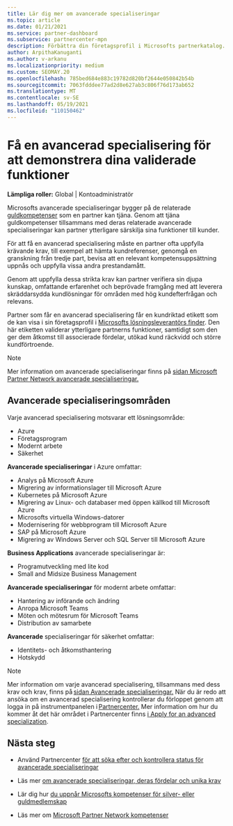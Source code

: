 ```yaml
---
title: Lär dig mer om avancerade specialiseringar
ms.topic: article
ms.date: 01/21/2021
ms.service: partner-dashboard
ms.subservice: partnercenter-mpn
description: Förbättra din företagsprofil i Microsofts partnerkatalog. Lär dig mer om de avancerade specialiseringar som du kan uppnå tillsammans med dina befintliga guld- och silverkompetenser.
author: ArpithaKanuganti
ms.author: v-arkanu
ms.localizationpriority: medium
ms.custom: SEOMAY.20
ms.openlocfilehash: 785bed684e883c19782d820bf2644e050842b54b
ms.sourcegitcommit: 7063fdddee77ad2d8e627ab3c806f76d173ab652
ms.translationtype: MT
ms.contentlocale: sv-SE
ms.lasthandoff: 05/19/2021
ms.locfileid: "110150462"
---
```

# <a name="earn-an-advanced-specialization-to-showcase-your-validated-capabilities"></a>Få en avancerad specialisering för att demonstrera dina validerade funktioner

**Lämpliga roller:** Global | Kontoadministratör

Microsofts avancerade specialiseringar bygger på de relaterade [guldkompetenser](learn-about-competencies.md) som en partner kan tjäna. Genom att tjäna guldkompetenser tillsammans med deras relaterade avancerade specialiseringar kan partner ytterligare särskilja sina funktioner till kunder.

För att få en avancerad specialisering måste en partner ofta uppfylla krävande krav, till exempel att hämta kundreferenser, genomgå en granskning från tredje part, bevisa att en relevant kompetensuppsättning uppnås och uppfylla vissa andra prestandamått.

Genom att uppfylla dessa strikta krav kan partner verifiera sin djupa kunskap, omfattande erfarenhet och beprövade framgång med att leverera skräddarsydda kundlösningar för områden med hög kundefterfrågan och relevans.

Partner som får en avancerad specialisering får en kundriktad etikett som de kan visa i sin företagsprofil i [Microsofts lösningsleverantörs finder](https://www.microsoft.com/solution-providers/home). Den här etiketten validerar ytterligare partnerns funktioner, samtidigt som den ger dem åtkomst till associerade fördelar, utökad kund räckvidd och större kundförtroende.

> [!NOTE]
> Mer information om avancerade specialiseringar finns på [sidan Microsoft Partner Network avancerade specialiseringar.](https://partner.microsoft.com/membership/advanced-specialization)

## <a name="advanced-specialization-areas"></a>Avancerade specialiseringsområden

Varje avancerad specialisering motsvarar ett lösningsområde:

- Azure
- Företagsprogram
- Modernt arbete
- Säkerhet

**Avancerade specialiseringar** i Azure omfattar:

- Analys på Microsoft Azure
- Migrering av informationslager till Microsoft Azure
- Kubernetes på Microsoft Azure
- Migrering av Linux- och databaser med öppen källkod till Microsoft Azure
- Microsofts virtuella Windows-datorer
- Modernisering för webbprogram till Microsoft Azure
- SAP på Microsoft Azure
- Migrering av Windows Server och SQL Server till Microsoft Azure

**Business Applications** avancerade specialiseringar är:

- Programutveckling med lite kod
- Small and Midsize Business Management

**Avancerade specialiseringar** för modernt arbete omfattar:

- Hantering av införande och ändring
- Anropa Microsoft Teams
- Möten och mötesrum för Microsoft Teams
- Distribution av samarbete

**Avancerade** specialiseringar för säkerhet omfattar:

- Identitets- och åtkomsthantering
- Hotskydd

> [!NOTE]
> Mer information om varje avancerad specialisering, tillsammans med dess krav och krav, finns på [sidan Avancerade specialiseringar.](https://partner.microsoft.com/membership/advanced-specialization) När du är redo att ansöka om en avancerad specialisering kontrollerar du förloppet genom att logga in på instrumentpanelen i [Partnercenter.](https://partner.microsoft.com/dashboard) Mer information om hur du kommer åt det här området i Partnercenter finns [i Apply for an advanced specialization](advanced-specializations-apply.md).

## <a name="next-steps"></a>Nästa steg

- Använd Partnercenter [för att söka efter och kontrollera status för avancerade specialiseringar](advanced-specializations-apply.md)

- Läs mer [om avancerade specialiseringar, deras fördelar och unika krav](https://partner.microsoft.com/membership/advanced-specialization)

- Lär dig hur [du uppnår Microsofts kompetenser för silver- eller guldmedlemskap](learn-about-competencies.md)

- Läs mer om [Microsoft Partner Network kompetenser](https://partner.microsoft.com/membership/competencies)